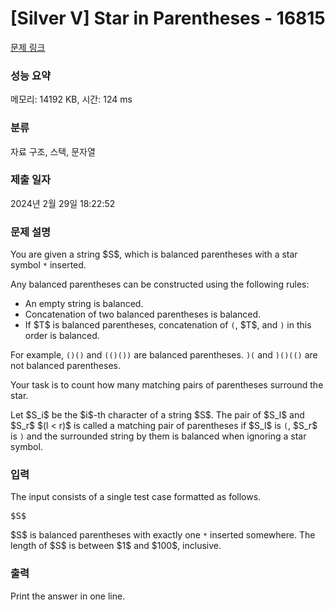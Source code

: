 # [Silver V] Star in Parentheses - 16815 

[문제 링크](https://www.acmicpc.net/problem/16815) 

### 성능 요약

메모리: 14192 KB, 시간: 124 ms

### 분류

자료 구조, 스택, 문자열

### 제출 일자

2024년 2월 29일 18:22:52

### 문제 설명

<p>You are given a string $S$, which is balanced parentheses with a star symbol <code>*</code> inserted.</p>

<p>Any balanced parentheses can be constructed using the following rules:</p>

<ul>
	<li>An empty string is balanced.</li>
	<li>Concatenation of two balanced parentheses is balanced.</li>
	<li>If $T$ is balanced parentheses, concatenation of <code>(</code>, $T$, and <code>)</code> in this order is balanced.</li>
</ul>

<p>For example, <code>()()</code> and <code>(()())</code> are balanced parentheses. <code>)(</code> and <code>)()(()</code> are not balanced parentheses.</p>

<p>Your task is to count how many matching pairs of parentheses surround the star.</p>

<p>Let $S_i$ be the $i$-th character of a string $S$. The pair of $S_l$ and $S_r$ $(l < r)$ is called a matching pair of parentheses if $S_l$ is <code>(</code>, $S_r$ is <code>)</code> and the surrounded string by them is balanced when ignoring a star symbol.</p>

### 입력 

 <p>The input consists of a single test case formatted as follows.</p>

<pre class="mathjax">$S$</pre>

<p>$S$ is balanced parentheses with exactly one <code>*</code> inserted somewhere. The length of $S$ is between $1$ and $100$, inclusive.</p>

### 출력 

 <p>Print the answer in one line.</p>

